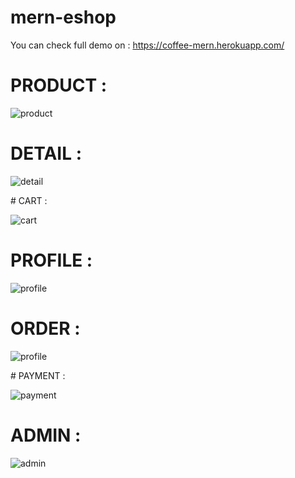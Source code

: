 # mern-eshop

You can check full demo on : https://coffee-mern.herokuapp.com/


# PRODUCT : 
<p>
<img src='https://i.ibb.co/WG7kn8R/Capture-d-e-cran-2020-12-03-a-14-51-28.png' width:'600px' alt='product'>
</p>

# DETAIL : 

<p>
<img src='https://i.ibb.co/dGZSVd9/Capture-d-e-cran-2020-12-03-a-14-51-39.png' width:'800px' alt='detail'>
</p>
# CART : 

<p><p><p>
<img src='https://i.ibb.co/Gt861k3/Capture-d-e-cran-2020-12-03-a-14-51-51.png' width:'800px' alt='cart'>
</p>

# PROFILE : 

<p>
<img src='https://i.ibb.co/LpLH3jY/Capture-d-e-cran-2020-12-03-a-14-59-00.png' width:'800px' alt='profile'>
</p>

# ORDER : 

<p>
<img src='https://i.ibb.co/ncPBbRr/Capture-d-e-cran-2020-12-03-a-14-58-36.png' width:'800px' alt='profile'>
</p>
# PAYMENT : 

<p>
<img src='https://i.ibb.co/NySnKjg/Capture-d-e-cran-2020-12-03-a-14-58-43.png' width:'800px' alt='payment'>
</p>

# ADMIN : 

<p>
<img src='https://i.ibb.co/nj7wM85/Capture-d-e-cran-2020-12-03-a-14-52-59.png' width:'800px' alt='admin'>
</p>

